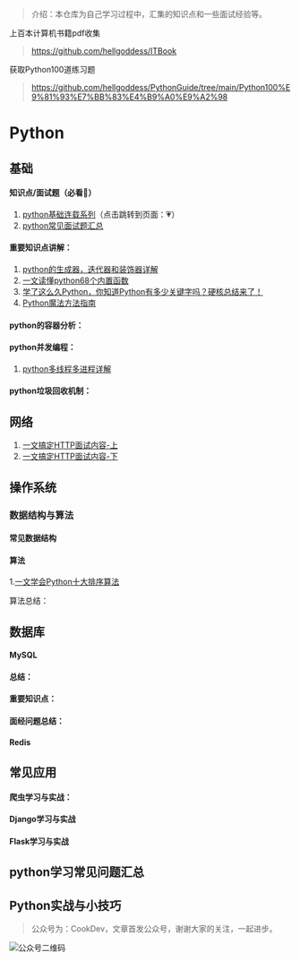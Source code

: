 > 介绍：本仓库为自己学习过程中，汇集的知识点和一些面试经验等。


上百本计算机书籍pdf收集

> https://github.com/hellgoddess/ITBook

获取Python100道练习题
> https://github.com/hellgoddess/PythonGuide/tree/main/Python100%E9%81%93%E7%BB%83%E4%B9%A0%E9%A2%98
# Python
## 基础
#### 知识点/面试题（必看:muscle:）
1. [python基础连载系列](https://github.com/hellgoddess/PythonGuide/tree/main/Python%E5%9F%BA%E7%A1%80%E8%BF%9E%E8%BD%BD)（点击跳转到页面：:heartpulse:）
2. [python常见面试题汇总](https://github.com/hellgoddess/PythonGuide/blob/main/docs/python_%20Interview.md)

#### 重要知识点讲解：
1. [python的生成器，迭代器和装饰器详解](https://mp.weixin.qq.com/s/hKMk285LRmGt7nDbMdepXw)
2. [一文读懂python68个内置函数](https://mp.weixin.qq.com/s/vtMHgt6kknU94fVZwfWjUA)
3. [学了这么久Python，你知道Python有多少关键字吗？硬核总结来了！](https://mp.weixin.qq.com/s/tIaegWbFC-sHawKBmaiwnw)
4. [Python魔法方法指南](https://pyzh.readthedocs.io/en/latest/python-magic-methods-guide.html#id8)

#### python的容器分析：


#### python并发编程：
1. [python多线程多进程详解](https://mp.weixin.qq.com/s/2aA7ke4lpcpdLK0etDmK4g)

#### python垃圾回收机制：

## 网络
1. [一文搞定HTTP面试内容-上](https://mp.weixin.qq.com/s/7sO8CteDjkz2d6y4jX2eNQ)
2. [一文搞定HTTP面试内容-下](https://mp.weixin.qq.com/s/1Umm6Ror1z-7oBCEBe6o5g)


## 操作系统


### 数据结构与算法
#### 常见数据结构
#### 算法
1.[一文学会Python十大排序算法](https://github.com/hellgoddess/PythonGuide/blob/main/docs/%E4%B8%80%E6%96%87%E5%AD%A6%E4%BC%9APython%E5%8D%81%E5%A4%A7%E6%8E%92%E5%BA%8F%E7%AE%97%E6%B3%95.md)


算法总结：

## 数据库

#### MySQL
#### 总结：
#### 重要知识点：
#### 面经问题总结：
#### Redis

## 常见应用

#### 爬虫学习与实战：
#### Django学习与实战
#### Flask学习与实战


## python学习常见问题汇总

## Python实战与小技巧

> 公众号为：CookDev，文章首发公众号，谢谢大家的关注，一起进步。

![公众号二维码](https://gitee.com/chushi123/picgo/raw/master/picture/公众号二维码.jpg)
